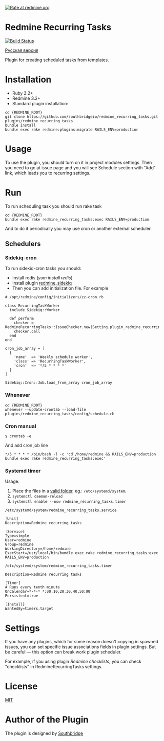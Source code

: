 [![Rate at redmine.org](http://img.shields.io/badge/rate%20at-redmine.org-blue.svg?style=flat)](http://www.redmine.org/plugins/redmine_recurring_tasks)
# Redmine Recurring Tasks

[![Build Status](https://travis-ci.org/southbridgeio/redmine_recurring_tasks.svg?branch=master)](https://travis-ci.org/southbridgeio/redmine_recurring_tasks)

[Русская версия](README-RU.md)

Plugin for creating scheduled tasks from templates.

# Installation

* Ruby 2.2+
* Redmine 3.3+
* Standard plugin installation:

```
cd {REDMINE_ROOT}
git clone https://github.com/southbridgeio/redmine_recurring_tasks.git plugins/redmine_recurring_tasks
bundle install
bundle exec rake redmine:plugins:migrate RAILS_ENV=production
```

# Usage

To use the plugin, you should turn on it in project modules settings. Then you need to go at issue page and you will see
Schedule section with "Add" link, which leads you to recurring settings.

# Run

To run scheduling task you should run rake task

```
cd {REDMINE_ROOT}
bundle exec rake redmine_recurring_tasks:exec RAILS_ENV=production
```

And to do it periodically you may use cron or another external scheduler.

## Schedulers

### Sidekiq-cron

To run sidekiq-cron tasks you should:

- Install redis (*yum install redis*)
- Install plugin [redmine_sidekiq](https://github.com/ogom/redmine_sidekiq)
- Then you can add initialization file. For example

```
# /opt/redmine/config/initializers/zz-cron.rb

class RecurringTaskWorker
  include Sidekiq::Worker

  def perform
    checker = RedmineRecurringTasks::IssueChecker.new(Setting.plugin_redmine_recurring_tasks)
    checker.call
  end
end

cron_job_array = [
  {
    'name'  => 'Weekly schedule worker',
    'class' => 'RecurringTaskWorker',
    'cron'  => '*/5 * * * *'
  }
]

Sidekiq::Cron::Job.load_from_array cron_job_array
```

### Whenever

```
cd {REDMINE_ROOT}
whenever --update-crontab --load-file plugins/redmine_recurring_tasks/config/schedule.rb
```

### Cron manual

```
$ crontab -e
```

And add cron job line

```
*/5 * * * * /bin/bash -l -c 'cd /home/redmine && RAILS_ENV=production bundle exec rake redmine_recurring_tasks:exec'
```

### Systemd timer

Usage:

1. Place the files in a [valid folder](https://unix.stackexchange.com/questions/224992/where-do-i-put-my-systemd-unit-file), eg.: `/etc/systemd/system`.
2. `systemctl daemon-reload`
3. `systemctl enable --now redmine_recurring_tasks.timer`

`/etc/systemd/system/redmine_recurring_tasks.service`

```
[Unit]
Description=Redmine recurring tasks

[Service]
Type=simple
User=redmine
Group=redmine
WorkingDirectory=/home/redmine
ExecStart=/usr/local/bin/bundle exec rake redmine_recurring_tasks:exec RAILS_ENV=production
```

`/etc/systemd/system/redmine_recurring_tasks.timer`

```[Unit]
Description=Redmine recurring tasks

[Timer]
# Runs every tenth minute
OnCalendar=*-*-* *:00,10,20,30,40,50:00
Persistent=true

[Install]
WantedBy=timers.target
```

# Settings

If you have any plugins, which for some reason doesn't copying in spawned issues, you can set specific issue associations fields in plugin settings. But be careful — this option can break work plugin scheduler.

For example, if you using plugin *Redmine checklists*, you can check "checklists" in RedmineRecurringTasks settings.

# License

[MIT](https://github.com/southbridgeio/redmine_recurring_tasks/blob/master/LICENSE)

# Author of the Plugin

The plugin is designed by [Southbridge](https://southbridge.io)
